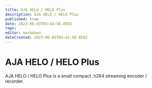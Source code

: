```yaml
---
title: AJA HELO / HELO Plus
description: AJA HELO / HELO Plus
published: true
date: 2023-06-03T04:42:58.859Z
tags: 
editor: markdown
dateCreated: 2023-06-03T04:42:58.859Z
---
```


# AJA HELO / HELO Plus
AJA HELO / HELO Plus is a small compact .h264 streaming encoder / recorder.